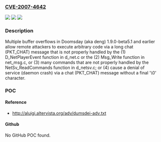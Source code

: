 ### [CVE-2007-4642](https://cve.mitre.org/cgi-bin/cvename.cgi?name=CVE-2007-4642)
![](https://img.shields.io/static/v1?label=Product&message=n%2Fa&color=blue)
![](https://img.shields.io/static/v1?label=Version&message=n%2Fa&color=blue)
![](https://img.shields.io/static/v1?label=Vulnerability&message=n%2Fa&color=brighgreen)

### Description

Multiple buffer overflows in Doomsday (aka deng) 1.9.0-beta5.1 and earlier allow remote attackers to execute arbitrary code via a long chat (PKT_CHAT) message that is not properly handled by the (1) D_NetPlayerEvent function in d_net.c or the (2) Msg_Write function in net_msg.c, or (3) many commands that are not properly handled by the NetSv_ReadCommands function in d_netsv.c; or (4) cause a denial of service (daemon crash) via a chat (PKT_CHAT) message without a final '\0' character.

### POC

#### Reference
- http://aluigi.altervista.org/adv/dumsdei-adv.txt

#### Github
No GitHub POC found.

